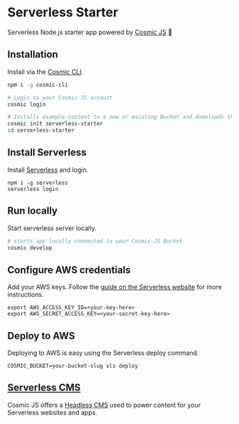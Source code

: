 # Serverless Starter
Serverless Node.js starter app powered by [Cosmic JS](https://cosmicjs.com) 🚀

## Installation
Install via the [Cosmic CLI](https://github.com/cosmicjs/cosmic-cli).
```bash
npm i -g cosmic-cli

# Login to your Cosmic JS account
cosmic login

# Installs example content to a new or existing Bucket and downloads the app locally
cosmic init serverless-starter
cd serverless-starter
```
## Install Serverless
Install [Serverless](https://serverless.com) and login.
```
npm i -g serverless
serverless login
```
## Run locally
Start serverless server locally.
```bash
# starts app locally connected to your Cosmic JS Bucket
cosmic develop
```
## Configure AWS credentials
Add your AWS keys.  Follow the [guide on the Serverless website](https://serverless.com/framework/docs/providers/aws/guide/credentials/) for more instructions.
```
export AWS_ACCESS_KEY_ID=<your-key-here>
export AWS_SECRET_ACCESS_KEY=<your-secret-key-here>
```
## Deploy to AWS
Deploying to AWS is easy using the Serverless deploy command.
```
COSMIC_BUCKET=your-bucket-slug sls deploy
```
## [Serverless CMS](https://cosmicjs.com/knowledge-base/serverless-cms)
Cosmic JS offers a [Headless CMS](https://cosmicjs.com/headless-cms) used to power content for your Serverless websites and apps.
